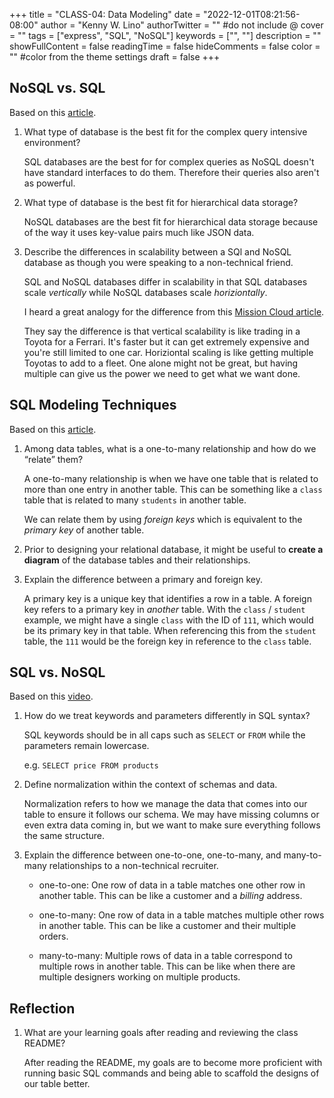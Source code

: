 +++
title = "CLASS-04: Data Modeling"
date = "2022-12-01T08:21:56-08:00"
author = "Kenny W. Lino"
authorTwitter = "" #do not include @
cover = ""
tags = ["express", "SQL", "NoSQL"]
keywords = ["", ""]
description = ""
showFullContent = false
readingTime = false
hideComments = false
color = "" #color from the theme settings
draft = false
+++

## NoSQL vs. SQL

Based on this [article](https://www.thegeekstuff.com/2014/01/sql-vs-nosql-db/?utm_source=tuicool).

1. What type of database is the best fit for the complex query intensive environment?

    SQL databases are the best for for complex queries as NoSQL doesn't have standard interfaces to do them. Therefore their queries also aren't as powerful.

2. What type of database is the best fit for hierarchical data storage?

    NoSQL databases are the best fit for hierarchical data storage because of the way it uses key-value pairs much like JSON data.

3. Describe the differences in scalability between a SQl and NoSQL database as though you were speaking to a non-technical friend.

    SQL and NoSQL databases differ in scalability in that SQL databases scale *vertically* while NoSQL databases scale *horiziontally*. 

    I heard a great analogy for the difference from this [Mission Cloud article](<https://www.missioncloud.com/blog/horizontal-vs-vertical-scaling-which-is-right-for-your-app#:~:text=With%20vertical%20scaling%20(%E2%80%9Cscaling%20up,memory%20workload%20across%20multiple%20devices>).

    They say the difference is that vertical scalability is like trading in a Toyota for a Ferrari. It's faster but it can get extremely expensive and you're still limited to one car. Horiziontal scaling is like getting multiple Toyotas to add to a fleet. One alone might not be great, but having multiple can give us the power we need to get what we want done.

## SQL Modeling Techniques

Based on this [article](https://www.essentialsql.com/get-ready-to-learn-sql-7-simplified-data-modeling/).

1. Among data tables, what is a one-to-many relationship and how do we “relate” them?

    A one-to-many relationship is when we have one table that is related to more than one entry in another table. This can be something like a `class` table that is related to many `students` in another table.

    We can relate them by using *foreign keys* which is equivalent to the *primary key* of another table.

2. Prior to designing your relational database, it might be useful to **create a diagram** of the database tables and their relationships.

3. Explain the difference between a primary and foreign key.

    A primary key is a unique key that identifies a row in a table. A foreign key refers to a primary key in *another* table. With the `class` / `student` example, we might have a single `class` with the ID of `111`, which would be its primary key in that table. When referencing this from the `student` table, the `111` would be the foreign key in reference to the `class` table.

## SQL vs. NoSQL

Based on this [video](https://www.youtube.com/watch?v=ZS_kXvOeQ5Y).

1. How do we treat keywords and parameters differently in SQL syntax?

    SQL keywords should be in all caps such as `SELECT` or `FROM` while the parameters remain lowercase. 

    e.g. `SELECT price FROM products`

2. Define normalization within the context of schemas and data.

    Normalization refers to how we manage the data that comes into our table to ensure it follows our schema. We may have missing columns or even extra data coming in, but we want to make sure everything follows the same structure.

3. Explain the difference between one-to-one, one-to-many, and many-to-many relationships to a non-technical recruiter.

    - one-to-one: One row of data in a table matches one other row in another table. This can be like a customer and a *billing* address.

    - one-to-many: One row of data in a table matches multiple other rows in another table. This can be like a customer and their multiple orders.

    - many-to-many: Multiple rows of data in a table correspond to multiple rows in another table. This can be like when there are multiple designers working on multiple products.

## Reflection

1. What are your learning goals after reading and reviewing the class README?

    After reading the README, my goals are to become more proficient with running basic SQL commands and being able to scaffold the designs of our table better.